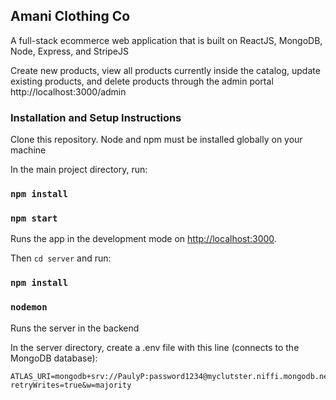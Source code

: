 ## Amani Clothing Co 

A full-stack ecommerce web application that is built on ReactJS, MongoDB, Node, Express, and StripeJS

Create new products, view all products currently inside the catalog, update existing products, and delete products through the admin portal http://localhost:3000/admin

### Installation and Setup Instructions

Clone this repository. Node and npm must be installed globally on your machine

In the main project directory, run:

### `npm install`

### `npm start`

Runs the app in the development mode on [http://localhost:3000](http://localhost:3000).

Then `cd server` and run:

### `npm install`

### `nodemon`

Runs the server in the backend

In the server directory, create a .env file with this line (connects to the MongoDB database):

```
ATLAS_URI=mongodb+srv://PaulyP:password1234@myclutster.niffi.mongodb.net/amaniClothingItems?retryWrites=true&w=majority
```



